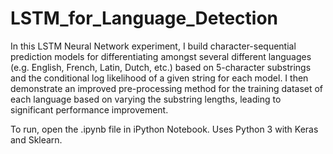 # LSTM_for_Language_Detection

In this LSTM Neural Network experiment, I build character-sequential prediction models for differentiating amongst several different languages (e.g. English, French, Latin, Dutch, etc.) based on 5-character substrings and the conditional log likelihood of a given string for each model. I then demonstrate an improved pre-processing method for the training dataset of each language based on varying the substring lengths, leading to significant performance improvement.

To run, open the .ipynb file in iPython Notebook. Uses Python 3 with Keras and Sklearn.
